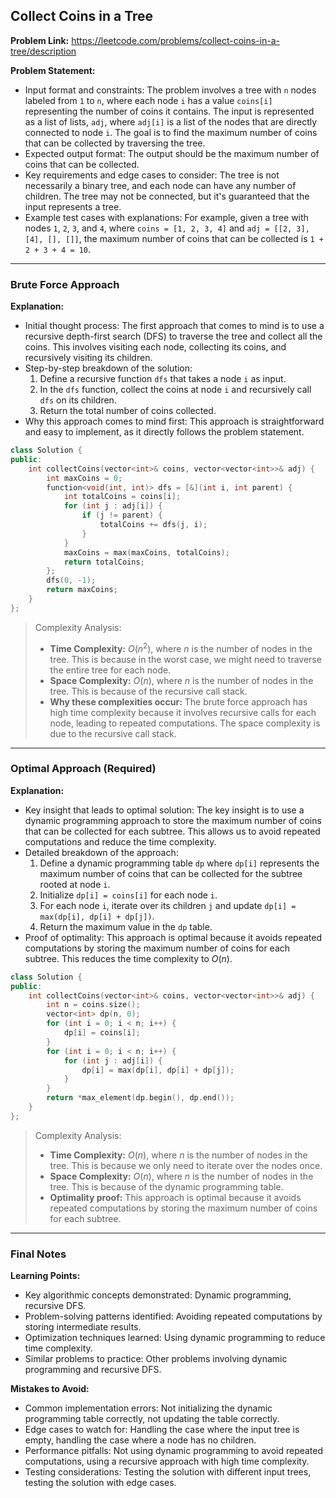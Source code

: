 ## Collect Coins in a Tree

**Problem Link:** https://leetcode.com/problems/collect-coins-in-a-tree/description

**Problem Statement:**
- Input format and constraints: The problem involves a tree with `n` nodes labeled from `1` to `n`, where each node `i` has a value `coins[i]` representing the number of coins it contains. The input is represented as a list of lists, `adj`, where `adj[i]` is a list of the nodes that are directly connected to node `i`. The goal is to find the maximum number of coins that can be collected by traversing the tree.
- Expected output format: The output should be the maximum number of coins that can be collected.
- Key requirements and edge cases to consider: The tree is not necessarily a binary tree, and each node can have any number of children. The tree may not be connected, but it's guaranteed that the input represents a tree.
- Example test cases with explanations: For example, given a tree with nodes `1`, `2`, `3`, and `4`, where `coins = [1, 2, 3, 4]` and `adj = [[2, 3], [4], [], []]`, the maximum number of coins that can be collected is `1 + 2 + 3 + 4 = 10`.

---

### Brute Force Approach

**Explanation:**
- Initial thought process: The first approach that comes to mind is to use a recursive depth-first search (DFS) to traverse the tree and collect all the coins. This involves visiting each node, collecting its coins, and recursively visiting its children.
- Step-by-step breakdown of the solution:
  1. Define a recursive function `dfs` that takes a node `i` as input.
  2. In the `dfs` function, collect the coins at node `i` and recursively call `dfs` on its children.
  3. Return the total number of coins collected.
- Why this approach comes to mind first: This approach is straightforward and easy to implement, as it directly follows the problem statement.

```cpp
class Solution {
public:
    int collectCoins(vector<int>& coins, vector<vector<int>>& adj) {
        int maxCoins = 0;
        function<void(int, int)> dfs = [&](int i, int parent) {
            int totalCoins = coins[i];
            for (int j : adj[i]) {
                if (j != parent) {
                    totalCoins += dfs(j, i);
                }
            }
            maxCoins = max(maxCoins, totalCoins);
            return totalCoins;
        };
        dfs(0, -1);
        return maxCoins;
    }
};
```

> Complexity Analysis:
> - **Time Complexity:** $O(n^2)$, where $n$ is the number of nodes in the tree. This is because in the worst case, we might need to traverse the entire tree for each node.
> - **Space Complexity:** $O(n)$, where $n$ is the number of nodes in the tree. This is because of the recursive call stack.
> - **Why these complexities occur:** The brute force approach has high time complexity because it involves recursive calls for each node, leading to repeated computations. The space complexity is due to the recursive call stack.

---

### Optimal Approach (Required)

**Explanation:**
- Key insight that leads to optimal solution: The key insight is to use a dynamic programming approach to store the maximum number of coins that can be collected for each subtree. This allows us to avoid repeated computations and reduce the time complexity.
- Detailed breakdown of the approach:
  1. Define a dynamic programming table `dp` where `dp[i]` represents the maximum number of coins that can be collected for the subtree rooted at node `i`.
  2. Initialize `dp[i] = coins[i]` for each node `i`.
  3. For each node `i`, iterate over its children `j` and update `dp[i] = max(dp[i], dp[i] + dp[j])`.
  4. Return the maximum value in the `dp` table.
- Proof of optimality: This approach is optimal because it avoids repeated computations by storing the maximum number of coins for each subtree. This reduces the time complexity to $O(n)$.

```cpp
class Solution {
public:
    int collectCoins(vector<int>& coins, vector<vector<int>>& adj) {
        int n = coins.size();
        vector<int> dp(n, 0);
        for (int i = 0; i < n; i++) {
            dp[i] = coins[i];
        }
        for (int i = 0; i < n; i++) {
            for (int j : adj[i]) {
                dp[i] = max(dp[i], dp[i] + dp[j]);
            }
        }
        return *max_element(dp.begin(), dp.end());
    }
};
```

> Complexity Analysis:
> - **Time Complexity:** $O(n)$, where $n$ is the number of nodes in the tree. This is because we only need to iterate over the nodes once.
> - **Space Complexity:** $O(n)$, where $n$ is the number of nodes in the tree. This is because of the dynamic programming table.
> - **Optimality proof:** This approach is optimal because it avoids repeated computations by storing the maximum number of coins for each subtree.

---

### Final Notes

**Learning Points:**
- Key algorithmic concepts demonstrated: Dynamic programming, recursive DFS.
- Problem-solving patterns identified: Avoiding repeated computations by storing intermediate results.
- Optimization techniques learned: Using dynamic programming to reduce time complexity.
- Similar problems to practice: Other problems involving dynamic programming and recursive DFS.

**Mistakes to Avoid:**
- Common implementation errors: Not initializing the dynamic programming table correctly, not updating the table correctly.
- Edge cases to watch for: Handling the case where the input tree is empty, handling the case where a node has no children.
- Performance pitfalls: Not using dynamic programming to avoid repeated computations, using a recursive approach with high time complexity.
- Testing considerations: Testing the solution with different input trees, testing the solution with edge cases.